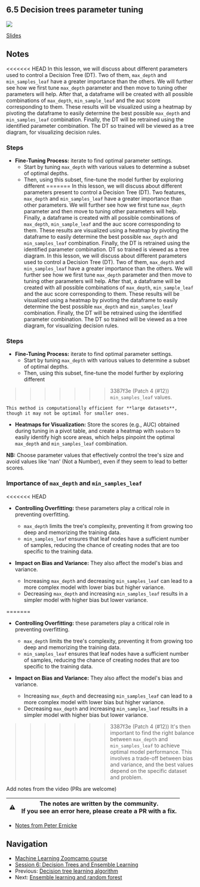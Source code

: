 ## 6.5 Decision trees parameter tuning

<!-- markdownlint-disable MD033 -->
<!-- markdownlint-disable MD045 -->
<a href="https://www.youtube.com/watch?v=XJaxwH50Qok&list=PL3MmuxUbc_hIhxl5Ji8t4O6lPAOpHaCLR"><img src="images/thumbnail-6-05.jpg"></a>

[Slides](https://www.slideshare.net/AlexeyGrigorev/ml-zoomcamp-6-decision-trees-and-ensemble-learning)

## Notes

<<<<<<< HEAD
In this lesson, we will discuss about different parameters used to control a Decision Tree (DT). Two of them, `max_depth` and `min_samples_leaf` have a greater importance than the others. We will further see how we first tune `max_depth` parameter and then move to tuning other parameters will help. After that, a dataframe will be created with all possible combinations of `max_depth`, `min_sample_leaf` and the auc score corresponding to them. These results will be visualized using a heatmap by pivoting the dataframe to easily determine the best possible `max_depth` and `min_samples_leaf` combination. Finally, the DT will be retrained using the identified parameter combination. The DT so trained will be viewed as a tree diagram, for visualizing decision rules.

### Steps

* **Fine-Tuning Process:** iterate to find optimal parameter settings.
  * Start by tuning `max_depth` with various values to determine a subset of optimal
depths.
  * Then, using this subset, fine-tune the model further by exploring different
=======
In this lesson, we will discuss about different parameters present to control a Decision Tree (DT). Two features, `max_depth` and `min_samples_leaf` have a greater importance than other parameters. We will further see how we first tune `max_depth` parameter and then move to tuning other parameters will help. Finally, a dataframe is created with all possible combinations of `max_depth`, `min_sample_leaf` and the auc score corresponding to them. These results are visualized using a heatmap by pivoting the dataframe to easily determine the best possible `max_depth` and `min_samples_leaf` combination. Finally, the DT is retrained using the identified parameter combination. DT so trained is viewed as a tree diagram.
In this lesson, we will discuss about different parameters used to control a Decision Tree (DT). Two of them, `max_depth` and `min_samples_leaf` have a greater importance than the others. We will further see how we first tune `max_depth` parameter and then move to tuning other parameters will help. After that, a dataframe will be created with all possible combinations of `max_depth`, `min_sample_leaf` and the auc score corresponding to them. These results will be visualized using a heatmap by pivoting the dataframe to easily determine the best possible `max_depth` and `min_samples_leaf` combination. Finally, the DT will be retrained using the identified parameter combination. The DT so trained will be viewed as a tree diagram, for visualizing decision rules.     

### Steps
* **Fine-Tuning Process:** iterate to find optimal parameter settings.
    *   Start by tuning `max_depth` with various values to determine a subset of optimal
depths.
    *   Then, using this subset, fine-tune the model further by exploring different
>>>>>>> 3387f3e (Patch 4 (#12))
`min_samples_leaf` values.

    This method is computationally efficient for **large datasets**, though it may not be optimal for smaller ones.

* **Heatmaps for Visualization:** Store the scores (e.g., AUC) obtained during tuning in a pivot table, and create a heatmap with `seaborn` to easily identify high score areas, which helps pinpoint the optimal `max_depth` and `min_samples_leaf` combination.

**NB:** Choose parameter values that effectively control the tree's size and avoid values like 'nan' (Not a Number), even if they seem to lead to better scores.

### Importance of  `max_depth` and `min_samples_leaf`

<<<<<<< HEAD
* **Controlling Overfitting:** these parameters play a critical role in preventing overfitting.
  * `max_depth` limits the tree's complexity, preventing it from growing too deep and memorizing the training data.
  * `min_samples_leaf` ensures that leaf nodes have a sufficient number of samples,
reducing the chance of creating nodes that are too specific to the training data.

* **Impact on Bias and Variance:** They also affect the model's bias and variance.
  * Increasing `max_depth` and decreasing `min_samples_leaf` can lead to a more complex model with lower bias but higher variance.
  * Decreasing `max_depth` and increasing `min_samples_leaf` results in a simpler model with higher bias but lower variance.

=======
*   **Controlling Overfitting:** these parameters play a critical role in preventing overfitting.
    *   `max_depth` limits the tree's complexity, preventing it from growing too deep and memorizing the training data.
    *   `min_samples_leaf` ensures that leaf nodes have a sufficient number of samples,
reducing the chance of creating nodes that are too specific to the training data.

*   **Impact on Bias and Variance:** They also affect the model's bias and variance.
    *   Increasing `max_depth` and decreasing `min_samples_leaf` can lead to a more complex model with lower bias but higher variance.
    *   Decreasing `max_depth` and increasing `min_samples_leaf` results in a simpler model with higher bias but lower variance.
      
>>>>>>> 3387f3e (Patch 4 (#12))
It's then important to find the right balance between `max_depth` and `min_samples_leaf` to achieve optimal model performance.
This involves a trade-off between bias and variance, and the best values depend on the specific dataset and problem.

Add notes from the video (PRs are welcome)

|⚠️|The notes are written by the community.<br>If you see an error here, please create a PR with a fix.|
|---|:-:|

* [Notes from Peter Ernicke](https://knowmledge.com/2023/10/23/ml-zoomcamp-2023-decision-trees-and-ensemble-learning-part-8/)

## Navigation

* [Machine Learning Zoomcamp course](../)
* [Session 6: Decision Trees and Ensemble Learning](./)
* Previous: [Decision tree learning algorithm](04-decision-tree-learning.md)
* Next: [Ensemble learning and random forest](06-random-forest.md)
